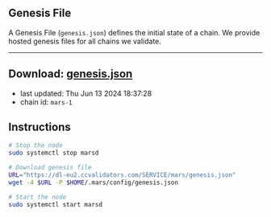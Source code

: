## Genesis File
A Genesis File (`genesis.json`) defines the initial state of a chain. We provide hosted genesis files for all chains we validate.

---
**Download: [genesis.json](https://dl-eu2.ccvalidators.com/SERVICE/mars/genesis.json)**
---

- last updated: Thu Jun 13 2024 18:37:28
- chain id: `mars-1`

## Instructions
```sh
# Stop the node
sudo systemctl stop marsd

# Download genesis file
URL="https://dl-eu2.ccvalidators.com/SERVICE/mars/genesis.json"
wget -4 $URL -P $HOME/.mars/config/genesis.json

# Start the node
sudo systemctl start marsd
```
